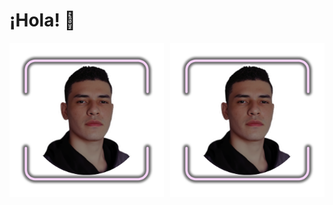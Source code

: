 # ¡Hola! 👋
<div style="display: flex; gap: 10px;">
  <a href="#" onclick="return false;">
    <img src="assets/11.png" width="300">
  </a>
  <a href="#" onclick="return false;">
    <img src="assets/11.png" width="300">
  </a>
</div>
